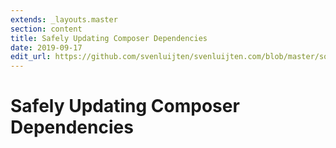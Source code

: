 ```yaml
---
extends: _layouts.master
section: content
title: Safely Updating Composer Dependencies
date: 2019-09-17
edit_url: https://github.com/svenluijten/svenluijten.com/blob/master/source/_posts/safely-updating-composer-dependencies.md
---
```


# Safely Updating Composer Dependencies
